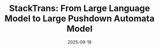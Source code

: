 ---
title:          "StackTrans: From Large Language Model to Large Pushdown Automata Model"
date:           2025-09-19
selected:       false
pub:            "The Thirty-ninth Annual Conference on Neural Information Processing Systems (NeurIPS 2025)"
# pub_pre:        "Submitted to "
# pub_post:       'Under review.'
# pub_last:       ' <span class="badge badge-pill badge-publication badge-success">CCF-A, Poster</span>'
pub_date:       "2025"

# abstract: >-
#   Photo by Pineapple Supply Co. on Unsplash. Please put a tldr (too-long-didnt-read, 1~2 sentences) of your publication here. It is not recommended to put the actual abstract here because it is usually too long to fit in. $\LaTeX$ is supported. $a=b+c$.
# cover:          /assets/images/covers/cover3.jpg
authors:
  - Kechi Zhang
  - Ge Li
  - Jia Li (Female)
  - Huangzhao Zhang
  - Yihong Dong
  - Jia Li
  - Jingjing Xu
  - Zhi Jin
links:
  Paper: https://arxiv.org/pdf/2507.15343
---